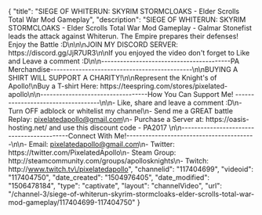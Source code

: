 {
    "title": "SIEGE OF WHITERUN: SKYRIM STORMCLOAKS - Elder Scrolls Total War Mod Gameplay",
    "description": "SIEGE OF WHITERUN: SKYRIM STORMCLOAKS - Elder Scrolls Total War Mod Gameplay - Galmar Stonefist leads the attack against Whiterun. The Empire prepares their defenses! Enjoy the Battle :D\n\n\nJOIN MY DISCORD SERVER: https:\/\/discord.gg\/JjR7UR3\n\nIf you enjoyed the video don't forget to Like and Leave a comment :D\n\n-----------------------------------------PA Merchandise---------------------------------------------\n\nBUYING A SHIRT WILL SUPPORT A CHARITY!\n\nRepresent the Knight's of Apollo!\nBuy a T-shirt Here: https:\/\/teespring.com\/stores\/pixelated-apollo\n\n----------------------------------How You Can Support Me! -----------------------------------\n\n- Like, share and leave a comment :D\n- Turn OFF adblock or whitelist my channel\n- Send me a GREAT battle Replay: pixelatedapollo@gmail.com\n- Purchase a Server at: https:\/\/oasis-hosting.net\/ and use this discount code - PA2017 \n\n------------------------------------------Connect With Me!-----------------------------------------\n\n- Email: pixelatedapollo@gmail.com\n- Twitter: https:\/\/twitter.com\/PixelatedApollo\n- Steam Group:  http:\/\/steamcommunity.com\/groups\/apollosknights\n- Twitch: http:\/\/www.twitch.tv\/pixelatedapollo",
    "channelid": "117404699",
    "videoid": "117404750",
    "date_created": "1504976405",
    "date_modified": "1506478184",
    "type": "captivate",
    "layout": "channelVideo",
    "url": "\/channel-3\/siege-of-whiterun-skyrim-stormcloaks-elder-scrolls-total-war-mod-gameplay\/117404699-117404750"
}
